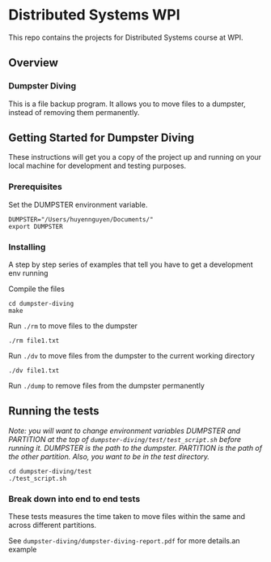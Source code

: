 # Distributed Systems WPI

This repo contains the projects for Distributed Systems course at WPI.

## Overview
### Dumpster Diving
This is a file backup program. It allows you to move files to a dumpster, instead of removing them permanently.  

## Getting Started for Dumpster Diving

These instructions will get you a copy of the project up and running on your local machine for development and testing purposes.

### Prerequisites
Set the DUMPSTER environment variable.

```
DUMPSTER="/Users/huyennguyen/Documents/"
export DUMPSTER
``` 

### Installing

A step by step series of examples that tell you have to get a development env running

Compile the files

```
cd dumpster-diving
make 
```

Run ```./rm``` to move files to the dumpster

```
./rm file1.txt 
```
Run ```./dv``` to move files from the dumpster to the current working directory
```
./dv file1.txt
```
Run ```./dump``` to remove files from the dumpster permanently
## Running the tests
*Note: you will want to change environment variables DUMPSTER and PARTITION at the top of ```dumpster-diving/test/test_script.sh``` before running it. DUMPSTER is the path to the dumpster. PARTITION is the path of the other partition. Also, you want to be in the test directory.*

```
cd dumpster-diving/test
./test_script.sh
```

### Break down into end to end tests

These tests measures the time taken to move files within the same and across different partitions.  

See ```dumpster-diving/dumpster-diving-report.pdf``` for more details.an example